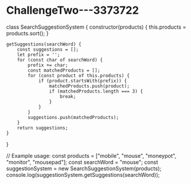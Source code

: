 # ChallengeTwo---3373722
class SearchSuggestionSystem {
    constructor(products) {
        this.products = products.sort();
    }

    getSuggestions(searchWord) {
        const suggestions = [];
        let prefix = '';
        for (const char of searchWord) {
            prefix += char;
            const matchedProducts = [];
            for (const product of this.products) {
                if (product.startsWith(prefix)) {
                    matchedProducts.push(product);
                    if (matchedProducts.length === 3) {
                        break;
                    }
                }
            }
            suggestions.push(matchedProducts);
        }
        return suggestions;
    }
}

// Example usage:
const products = ["mobile", "mouse", "moneypot", "monitor", "mousepad"];
const searchWord = "mouse";
const suggestionSystem = new SearchSuggestionSystem(products);
console.log(suggestionSystem.getSuggestions(searchWord));
